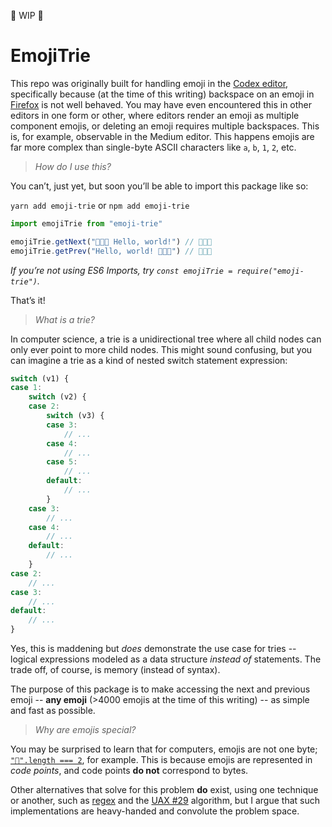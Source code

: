 🚧 WIP 🚧

# EmojiTrie

This repo was originally built for handling emoji in the [Codex editor](https://github.com/codex-src/codex-app), specifically because (at the time of this writing) backspace on an emoji in [Firefox](https://bugzilla.mozilla.org/show_bug.cgi?id=1198292) is not well behaved. You may have even encountered this in other editors in one form or other, where editors render an emoji as multiple component emojis, or deleting an emoji requires multiple backspaces. This is, for example, observable in the Medium editor. This happens emojis are far more complex than single-byte ASCII characters like `a`, `b`, `1`, `2`, etc.

> _How do I use this?_

You can’t, just yet, but soon you’ll be able to import this package like so:

`yarn add emoji-trie` or `npm add emoji-trie`

```js
import emojiTrie from "emoji-trie"

emojiTrie.getNext("👩🏽‍🔬 Hello, world!") // 👩🏽‍🔬
emojiTrie.getPrev("Hello, world! 👩🏽‍🔬") // 👩🏽‍🔬
```

_If you’re not using ES6 Imports, try `const emojiTrie = require("emoji-trie")`._

That’s it!

> _What is a trie?_

In computer science, a trie is a unidirectional tree where all child nodes can only ever point to more child nodes. This might sound confusing, but you can imagine a trie as a kind of nested switch statement expression:

```js
switch (v1) {
case 1:
	switch (v2) {
	case 2:
		switch (v3) {
		case 3:
			// ...
		case 4:
			// ...
		case 5:
			// ...
		default:
			// ...
		}
	case 3:
		// ...
	case 4:
		// ...
	default:
		// ...
	}
case 2:
	// ...
case 3:
	// ...
default:
	// ...
}
```

Yes, this is maddening but *does* demonstrate the use case for tries -- logical expressions modeled as a data structure _instead of_ statements. The trade off, of course, is memory (instead of syntax).

The purpose of this package is to make accessing the next and previous emoji -- **any emoji** (>4000 emojis at the time of this writing) -- as simple and fast as possible.

> _Why are emojis special?_

You may be surprised to learn that for computers, emojis are not one byte; [`"💩".length === 2`](https://mathiasbynens.be/notes/javascript-unicode#counting-symbols), for example. This is because emojis are represented in *code points*, and code points **do not** correspond to bytes.

Other alternatives that solve for this problem **do** exist, using one technique or another, such as [regex](https://github.com/mathiasbynens/emoji-regex) and the [UAX #29](https://unicode.org/reports/tr29/) algorithm, but I argue that such implementations are heavy-handed and convolute the problem space.
